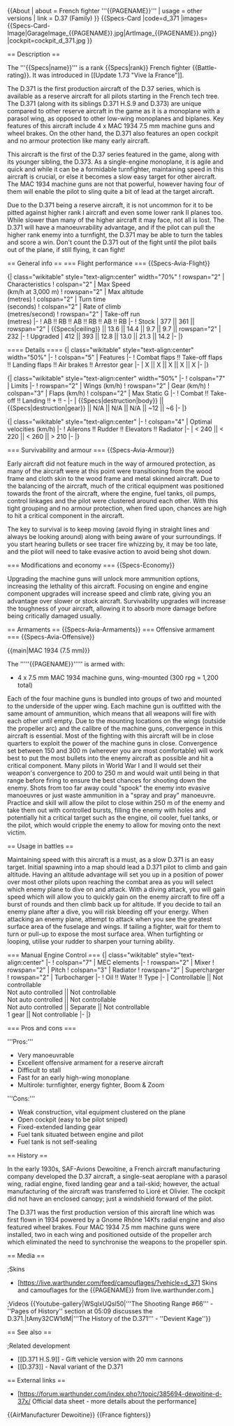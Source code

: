 {{About
| about = French fighter '''{{PAGENAME}}'''
| usage = other versions
| link = D.37 (Family)
}}
{{Specs-Card
|code=d_371
|images={{Specs-Card-Image|GarageImage_{{PAGENAME}}.jpg|ArtImage_{{PAGENAME}}.png}}
|cockpit=cockpit_d_371.jpg
}}

== Description ==
<!-- ''In the description, the first part should be about the history of and the creation and combat usage of the aircraft, as well as its key features. In the second part, tell the reader about the aircraft in the game. Insert a screenshot of the vehicle, so that if the novice player does not remember the vehicle by name, he will immediately understand what kind of vehicle the article is talking about.'' -->
The '''{{Specs|name}}''' is a rank {{Specs|rank}} French fighter {{Battle-rating}}. It was introduced in [[Update 1.73 "Vive la France"]].

The D.371 is the first production aircraft of the D.37 series, which is available as a reserve aircraft for all pilots starting in the French tech tree. The D.371 (along with its siblings D.371 H.S.9 and D.373) are unique compared to other reserve aircraft in the game as it is a monoplane with a parasol wing, as opposed to other low-wing monoplanes and biplanes. Key features of this aircraft include 4 x MAC 1934 7.5 mm machine guns and wheel brakes. On the other hand, the D.371 also features an open cockpit and no armour protection like many early aircraft.

This aircraft is the first of the D.37 series featured in the game, along with its younger sibling, the D.373. As a single-engine monoplane, it is agile and quick and while it can be a formidable turnfighter, maintaining speed in this aircraft is crucial, or else it becomes a slow easy target for other aircraft. The MAC 1934 machine guns are not that powerful, however having four of them will enable the pilot to sling quite a bit of lead at the target aircraft.

Due to the D.371 being a reserve aircraft, it is not uncommon for it to be pitted against higher rank I aircraft and even some lower rank II planes too. While slower than many of the higher aircraft it may face, not all is lost. The D.371 will have a manoeuvrability advantage, and if the pilot can pull the higher rank enemy into a turnfight, the D.371 may be able to turn the tables and score a win. Don't count the D.371 out of the fight until the pilot bails out of the plane, if still flying, it can fight!

== General info ==
=== Flight performance ===
{{Specs-Avia-Flight}}
<!-- ''Describe how the aircraft behaves in the air. Speed, manoeuvrability, acceleration and allowable loads - these are the most important characteristics of the vehicle.'' -->

{| class="wikitable" style="text-align:center" width="70%"
! rowspan="2" | Characteristics
! colspan="2" | Max Speed<br>(km/h at 3,000 m)
! rowspan="2" | Max altitude<br>(metres)
! colspan="2" | Turn time<br>(seconds)
! colspan="2" | Rate of climb<br>(metres/second)
! rowspan="2" | Take-off run<br>(metres)
|-
! AB !! RB !! AB !! RB !! AB !! RB
|-
! Stock
| 377 || 361 || rowspan="2" | {{Specs|ceiling}} || 13.6 || 14.4 || 9.7 || 9.7 || rowspan="2" | 232
|-
! Upgraded
| 412 || 393 || 12.8 || 13.0 || 21.3 || 14.2
|-
|}

==== Details ====
{| class="wikitable" style="text-align:center" width="50%"
|-
! colspan="5" | Features
|-
! Combat flaps !! Take-off flaps !! Landing flaps !! Air brakes !! Arrestor gear
|-
| X || X || X || X || X     <!-- ✓ -->
|-
|}

{| class="wikitable" style="text-align:center" width="50%"
|-
! colspan="7" | Limits
|-
! rowspan="2" | Wings (km/h)
! rowspan="2" | Gear (km/h)
! colspan="3" | Flaps (km/h)
! colspan="2" | Max Static G
|-
! Combat !! Take-off !! Landing !! + !! -
|-
| {{Specs|destruction|body}} || {{Specs|destruction|gear}} || N/A || N/A || N/A || ~12 || ~6
|-
|}

{| class="wikitable" style="text-align:center"
|-
! colspan="4" | Optimal velocities (km/h)
|-
! Ailerons !! Rudder !! Elevators !! Radiator
|-
| < 240 || < 220 || < 260 || > 210
|-
|}

=== Survivability and armour ===
{{Specs-Avia-Armour}}
<!-- ''Examine the survivability of the aircraft. Note how vulnerable the structure is and how secure the pilot is, whether the fuel tanks are armoured, etc. Describe the armour, if there is any, and also mention the vulnerability of other critical aircraft systems.'' -->

Early aircraft did not feature much in the way of armoured protection, as many of the aircraft were at this point were transitioning from the wood frame and cloth skin to the wood frame and metal skinned aircraft. Due to the balancing of the aircraft, much of the critical equipment was positioned towards the front of the aircraft, where the engine, fuel tanks, oil pumps, control linkages and the pilot were clustered around each other. With this tight grouping and no armour protection, when fired upon, chances are high to hit a critical component in the aircraft.

The key to survival is to keep moving (avoid flying in straight lines and always be looking around) along with being aware of your surroundings. If you start hearing bullets or see tracer fire whizzing by, it may be too late, and the pilot will need to take evasive action to avoid being shot down.

=== Modifications and economy ===
{{Specs-Economy}}

Upgrading the machine guns will unlock more ammunition options, increasing the lethality of this aircraft. Focusing on engine and engine component upgrades will increase speed and climb rate, giving you an advantage over slower or stock aircraft. Survivability upgrades will increase the toughness of your aircraft, allowing it to absorb more damage before being critically damaged usually.

== Armaments ==
{{Specs-Avia-Armaments}}
=== Offensive armament ===
{{Specs-Avia-Offensive}}
<!-- ''Describe the offensive armament of the aircraft, if any. Describe how effective the cannons and machine guns are in a battle, and also what belts or drums are better to use. If there is no offensive weaponry, delete this subsection.'' -->
{{main|MAC 1934 (7.5 mm)}}

The '''''{{PAGENAME}}''''' is armed with:

* 4 x 7.5 mm MAC 1934 machine guns, wing-mounted (300 rpg = 1,200 total)

Each of the four machine guns is bundled into groups of two and mounted to the underside of the upper wing. Each machine gun is outfitted with the same amount of ammunition, which means that all weapons will fire with each other until empty. Due to the mounting locations on the wings (outside the propeller arc) and the calibre of the machine guns, convergence in this aircraft is essential. Most of the fighting with this aircraft will be in close quarters to exploit the power of the machine guns in close. Convergence set between 150 and 300 m (wherever you are most comfortable) will work best to put the most bullets into the enemy aircraft as possible and hit a critical component. Many pilots in World War I and II would set their weapon's convergence to 200 to 250 m and would wait until being in that range before firing to ensure the best chances for shooting down the enemy. Shots from too far away could "spook" the enemy into evasive manoeuvres or just waste ammunition in a "spray and pray" manoeuvre. Practice and skill will allow the pilot to close within 250 m of the enemy and take them out with controlled bursts, filling the enemy with holes and potentially hit a critical target such as the engine, oil cooler, fuel tanks, or the pilot, which would cripple the enemy to allow for moving onto the next victim.

== Usage in battles ==
<!-- ''Describe the tactics of playing in the aircraft, the features of using aircraft in a team and advice on tactics. Refrain from creating a "guide" - do not impose a single point of view, but instead, give the reader food for thought. Examine the most dangerous enemies and give recommendations on fighting them. If necessary, note the specifics of the game in different modes (AB, RB, SB).'' -->
Maintaining speed with this aircraft is a must, as a slow D.371 is an easy target. Initial spawning into a map should lead a D.371 pilot to climb and gain altitude. Having an altitude advantage will set you up in a position of power over most other pilots upon reaching the combat area as you will select which enemy plane to dive on and attack. With a diving attack, you will gain speed which will allow you to quickly gain on the enemy aircraft to fire off a burst of rounds and then climb back up for altitude. If you decide to tail an enemy plane after a dive, you will risk bleeding off your energy. When attacking an enemy plane, attempt to attack when you see the greatest surface area of the fuselage and wings. If tailing a fighter, wait for them to turn or pull-up to expose the most surface area. When turfighting or looping, utilise your rudder to sharpen your turning ability.

=== Manual Engine Control ===
{| class="wikitable" style="text-align:center"
|-
! colspan="7" | MEC elements
|-
! rowspan="2" | Mixer
! rowspan="2" | Pitch
! colspan="3" | Radiator
! rowspan="2" | Supercharger
! rowspan="2" | Turbocharger
|-
! Oil !! Water !! Type
|-
| Controllable || Not controllable<br>Not auto controlled || Not controllable<br>Not auto controlled || Not controllable<br>Not auto controlled || Separate || Not controllable<br>1 gear || Not controllable
|-
|}

=== Pros and cons ===
<!-- ''Summarise and briefly evaluate the vehicle in terms of its characteristics and combat effectiveness. Mark its pros and cons in the bulleted list. Try not to use more than 6 points for each of the characteristics. Avoid using categorical definitions such as "bad", "good" and the like - use substitutions with softer forms such as "inadequate" and "effective".'' -->

'''Pros:'''

* Very manoeuvrable
* Excellent offensive armament for a reserve aircraft
* Difficult to stall
* Fast for an early high-wing monoplane
* Multirole: turnfighter, energy fighter, Boom & Zoom

'''Cons:'''

* Weak construction, vital equipment clustered on the plane
* Open cockpit (easy to be pilot sniped)
* Fixed-extended landing gear
* Fuel tank situated between engine and pilot
* Fuel tank is not self-sealing

== History ==
<!-- ''Describe the history of the creation and combat usage of the aircraft in more detail than in the introduction. If the historical reference turns out to be too long, take it to a separate article, taking a link to the article about the vehicle and adding a block "/History" (example: <nowiki>https://wiki.warthunder.com/(Vehicle-name)/History</nowiki>) and add a link to it here using the <code>main</code> template. Be sure to reference text and sources by using <code><nowiki><ref></ref></nowiki></code>, as well as adding them at the end of the article with <code><nowiki><references /></nowiki></code>. This section may also include the vehicle's dev blog entry (if applicable) and the in-game encyclopedia description (under <code><nowiki>=== In-game description ===</nowiki></code>, also if applicable).'' -->
In the early 1930s, SAF-Avions Dewoitine, a French aircraft manufacturing company developed the D.37 aircraft, a single-seat aeroplane with a parasol wing, radial engine, fixed landing gear and a tail-skid; however, the actual manufacturing of the aircraft was transferred to Lioré et Olivier. The cockpit did not have an enclosed canopy; just a windshield forward of the pilot.

The D.371 was the first production version of this aircraft line which was first flown in 1934 powered by a Gnome Rhône 14Kfs radial engine and also featured wheel brakes. Four MAC 1934 7.5 mm machine guns were installed, two in each wing and positioned outside of the propeller arch which eliminated the need to synchronise the weapons to the propeller spin.

== Media ==
<!-- ''Excellent additions to the article would be video guides, screenshots from the game, and photos.'' -->

;Skins

* [https://live.warthunder.com/feed/camouflages/?vehicle=d_371 Skins and camouflages for the {{PAGENAME}} from live.warthunder.com.]

;Videos
{{Youtube-gallery|WSqlxUQsl50|'''The Shooting Range #66''' - ''Pages of History'' section at 05:09 discusses the D.371.|tAmy32CW1dM|'''The History of the D.371''' - ''Devient Kage''}}

== See also ==
<!-- ''Links to the articles on the War Thunder Wiki that you think will be useful for the reader, for example:''
* ''reference to the series of the aircraft;''
* ''links to approximate analogues of other nations and research trees.'' -->

;Related development

* [[D.371 H.S.9]] - Gift vehicle version with 20 mm cannons
* [[D.373]] - Naval variant of the D.371

== External links ==
<!-- ''Paste links to sources and external resources, such as:''
* ''topic on the official game forum;''
* ''other literature.'' -->

* [https://forum.warthunder.com/index.php?/topic/385694-dewoitine-d-37x/ Official data sheet - more details about the performance]

{{AirManufacturer Dewoitine}}
{{France fighters}}